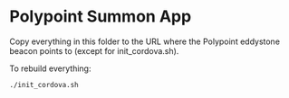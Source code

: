 Polypoint Summon App
=================

Copy everything in this folder to the URL where the Polypoint eddystone
beacon points to (except for init_cordova.sh).

To rebuild everything:

    ./init_cordova.sh



